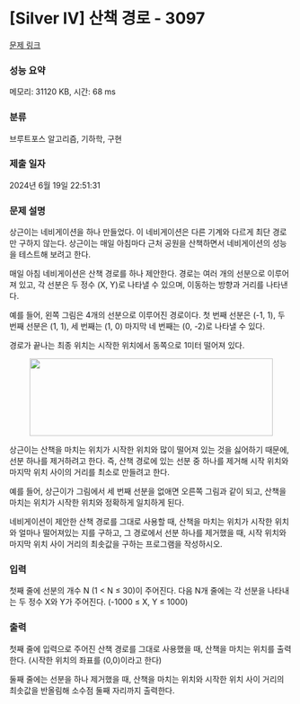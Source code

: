 # [Silver IV] 산책 경로 - 3097 

[문제 링크](https://www.acmicpc.net/problem/3097) 

### 성능 요약

메모리: 31120 KB, 시간: 68 ms

### 분류

브루트포스 알고리즘, 기하학, 구현

### 제출 일자

2024년 6월 19일 22:51:31

### 문제 설명

<p>상근이는 네비게이션을 하나 만들었다. 이 네비게이션은 다른 기계와 다르게 최단 경로만 구하지 않는다. 상근이는 매일 아침마다 근처 공원을 산책하면서 네비게이션의 성능을 테스트해 보려고 한다.</p>

<p>매일 아침 네비게이션은 산책 경로를 하나 제안한다. 경로는 여러 개의 선분으로 이루어져 있고, 각 선분은 두 정수 (X, Y)로 나타낼 수 있으며, 이동하는 방향과 거리를 나타낸다.</p>

<p>예를 들어, 왼쪽 그림은 4개의 선분으로 이루어진 경로이다. 첫 번째 선분은 (-1, 1), 두 번째 선분은 (1, 1), 세 번째는 (1, 0) 마지막 네 번째는 (0, -2)로 나타낼 수 있다.</p>

<p>경로가 끝나는 최종 위치는 시작한 위치에서 동쪽으로 1미터 떨어져 있다.</p>

<p style="text-align: center;"><img alt="" src="https://upload.acmicpc.net/ed41a58f-cdb9-430d-b016-cffd6b46a11a/-/preview/" style="width: 433px; height: 138px;"></p>

<p>상근이는 산책을 마치는 위치가 시작한 위치와 많이 떨어져 있는 것을 싫어하기 때문에, 선분 하나를 제거하려고 한다. 즉, 산책 경로에 있는 선분 중 하나를 제거해 시작 위치와 마지막 위치 사이의 거리를 최소로 만들려고 한다.</p>

<p>예를 들어, 상근이가 그림에서 세 번째 선분을 없애면 오른쪽 그림과 같이 되고, 산책을 마치는 위치가 시작한 위치와 정확하게 일치하게 된다. </p>

<p>네비게이션이 제안한 산책 경로를 그대로 사용할 때, 산책을 마치는 위치가 시작한 위치와 얼마나 떨어져있는 지를 구하고, 그 경로에서 선분 하나를 제거했을 때, 시작 위치와 마지막 위치 사이 거리의 최솟값을 구하는 프로그램을 작성하시오.</p>

### 입력 

 <p>첫째 줄에 선분의 개수 N (1 < N ≤ 30)이 주어진다. 다음 N개 줄에는 각 선분을 나타내는 두 정수 X와 Y가 주어진다. (-1000 ≤ X, Y ≤ 1000)</p>

### 출력 

 <p>첫째 줄에 입력으로 주어진 산책 경로를 그대로 사용했을 때, 산책을 마치는 위치를 출력한다. (시작한 위치의 좌표를 (0,0)이라고 한다)</p>

<p>둘째 줄에는 선분을 하나 제거했을 때, 산책을 마치는 위치와 시작한 위치 사이 거리의 최솟값을 반올림해 소수점 둘째 자리까지 출력한다.</p>

